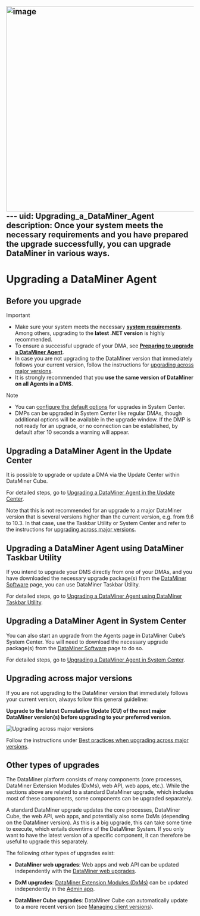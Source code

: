 <img width="1539" height="551" alt="image" src="https://github.com/user-attachments/assets/ae7ce113-d6bc-4e19-9d06-5698a608ba33" />---
uid: Upgrading_a_DataMiner_Agent
description: Once your system meets the necessary requirements and you have prepared the upgrade successfully, you can upgrade DataMiner in various ways.
---

# Upgrading a DataMiner Agent

## Before you upgrade

> [!IMPORTANT]
>
> - Make sure your system meets the necessary [**system requirements**](xref:DataMiner_Compute_Requirements). Among others, upgrading to the **latest .NET version** is highly recommended.
> - To ensure a successful upgrade of your DMA, see [**Preparing to upgrade a DataMiner Agent**](xref:Preparing_to_upgrade_a_DataMiner_Agent).
> - In case you are not upgrading to the DataMiner version that immediately follows your current version, follow the instructions for [upgrading across major versions](xref:Preparing_to_upgrade_a_DataMiner_Agent#best-practices-when-upgrading-across-major-versions).
> - It is strongly recommended that you **use the same version of DataMiner on all Agents in a DMS**.

> [!NOTE]
>
> - You can [configure the default options](xref:Configuring_the_default_upgrade_options) for upgrades in System Center.
> - DMPs can be upgraded in System Center like regular DMAs, though additional options will be available in the upgrade window. If the DMP is not ready for an upgrade, or no connection can be established, by default after 10 seconds a warning will appear.

## Upgrading a DataMiner Agent in the Update Center

It is possible to upgrade or update a DMA via the Update Center within DataMiner Cube.

For detailed steps, go to [Upgrading a DataMiner Agent in the Update Center](xref:Upgrading_a_DataMiner_Agent_in_the_Update_Center).

Note that this is not recommended for an upgrade to a major DataMiner version that is several versions higher than the current version, e.g. from 9.6 to 10.3. In that case, use the Taskbar Utility or System Center and refer to the instructions for [upgrading across major versions](xref:Preparing_to_upgrade_a_DataMiner_Agent#best-practices-when-upgrading-across-major-versions).

## Upgrading a DataMiner Agent using DataMiner Taskbar Utility

If you intend to upgrade your DMS directly from one of your DMAs, and you have downloaded the necessary upgrade package(s) from the [DataMiner Software](https://community.dataminer.services/downloads/) page, you can use DataMiner Taskbar Utility.

For detailed steps, go to [Upgrading a DataMiner Agent using DataMiner Taskbar Utility](xref:Upgrading_a_DataMiner_Agent_using_DataMiner_Taskbar_Utility).

## Upgrading a DataMiner Agent in System Center

You can also start an upgrade from the Agents page in DataMiner Cube’s System Center. You will need to download the necessary upgrade package(s) from the [DataMiner Software](https://community.dataminer.services/downloads/) page to do so.

For detailed steps, go to [Upgrading a DataMiner Agent in System Center](xref:Upgrading_a_DataMiner_Agent_in_System_Center).

## Upgrading across major versions

If you are not upgrading to the DataMiner version that immediately follows your current version, always follow this general guideline:

**Upgrade to the latest Cumulative Update (CU) of the next major DataMiner version(s) before upgrading to your preferred version**.

![Upgrading across major versions](~/dataminer/images/Upgrading_across_major_versions.png)

Follow the instructions under [Best practices when upgrading across major versions](xref:Preparing_to_upgrade_a_DataMiner_Agent#best-practices-when-upgrading-across-major-versions).

## Other types of upgrades

The DataMiner platform consists of many components (core processes, DataMiner Extension Modules (DxMs), web API, web apps, etc.). While the sections above are related to a standard DataMiner upgrade, which includes most of these components, some components can be upgraded separately.

A standard DataMiner upgrade updates the core processes, DataMiner Cube, the web API, web apps, and potentially also some DxMs (depending on the DataMiner version). As this is a big upgrade, this can take some time to execute, which entails downtime of the DataMiner System. If you only want to have the latest version of a specific component, it can therefore be useful to upgrade this separately.

The following other types of upgrades exist:

- **DataMiner web upgrades**: Web apps and web API can be updated independently with the [DataMiner web upgrades](xref:Upgrading_Downgrading_Webapps).

- **DxM upgrades**: [DataMiner Extension Modules (DxMs)](xref:DataMinerExtensionModules) can be updated independently in the [Admin app](https://admin.dataminer.services).

- **DataMiner Cube upgrades**: DataMiner Cube can automatically update to a more recent version (see [Managing client versions](xref:DMA_configuration_related_to_client_applications#managing-client-versions)).
